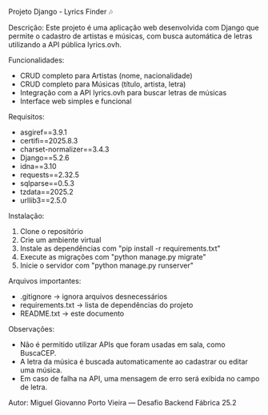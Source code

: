 Projeto Django - Lyrics Finder 🎶

Descrição:
Este projeto é uma aplicação web desenvolvida com Django que permite o cadastro de artistas e músicas, com busca automática de letras utilizando a API pública lyrics.ovh.

Funcionalidades:
- CRUD completo para Artistas (nome, nacionalidade)
- CRUD completo para Músicas (título, artista, letra)
- Integração com a API lyrics.ovh para buscar letras de músicas
- Interface web simples e funcional

Requisitos:
- asgiref==3.9.1
- certifi==2025.8.3
- charset-normalizer==3.4.3
- Django==5.2.6
- idna==3.10
- requests==2.32.5
- sqlparse==0.5.3
- tzdata==2025.2
- urllib3==2.5.0


Instalação:
1. Clone o repositório
2. Crie um ambiente virtual
3. Instale as dependências com "pip install -r requirements.txt"
4. Execute as migrações com "python manage.py migrate"
5. Inicie o servidor com "python manage.py runserver"

Arquivos importantes:
- .gitignore → ignora arquivos desnecessários
- requirements.txt → lista de dependências do projeto
- README.txt → este documento

Observações:
- Não é permitido utilizar APIs que foram usadas em sala, como BuscaCEP.
- A letra da música é buscada automaticamente ao cadastrar ou editar uma música.
- Em caso de falha na API, uma mensagem de erro será exibida no campo de letra.

Autor:
Miguel Giovanno Porto Vieira — Desafio Backend Fábrica 25.2

